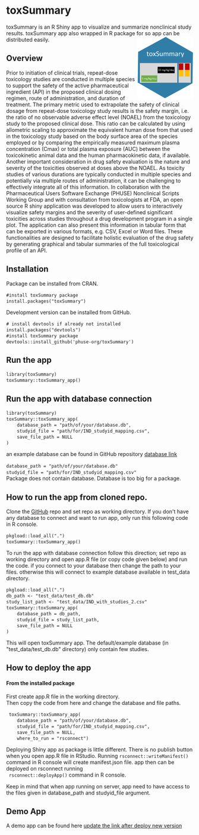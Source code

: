 

# toxSummary

toxSummary is an R Shiny app to visualize and summarize nonclinical study results.
toxSummary app also wrapped in R package for so app can be distributed easily. 
<a href="https://github.com/phuse-org/toxSummary"><img src="man/figures/logo.png" 
alt="toxSummary logo" align="right" width=30% height="auto"/></a>



## Overview
Prior to initiation of clinical trials, repeat-dose toxicology studies are conducted 
in multiple species to support the safety of the active pharmaceutical ingredient (API) in 
the proposed clinical dosing regimen, route of administration, and duration of treatment. 
The primary metric used to extrapolate the safety of clinical dosage from repeat-dose toxicology
 study results is the safety margin, i.e. the ratio of no observable adverse effect level (NOAEL) 
from the toxicology study to the proposed clinical dose. This ratio can be calculated by using 
allometric scaling to approximate the equivalent human dose from that used in the toxicology
 study based on the body surface area of the species employed or by comparing the empirically
 measured maximum plasma concentration (Cmax) or total plasma exposure (AUC) between the
 toxicokinetic animal data and the human pharmacokinetic data, if available. Another 
important consideration in drug safety evaluation is the nature and severity of the 
toxicities observed at doses above the NOAEL. As toxicity studies of various durations are 
typically conducted in multiple species and potentially via multiple routes of administration, 
it can be challenging to effectively integrate all of this information. In collaboration with 
the Pharmaceutical Users Software Exchange (PHUSE) Nonclinical Scripts Working Group and with 
consultation from toxicologists at FDA, an open source R shiny application was developed to 
allow users to interactively visualize safety margins and the severity of user-defined significant
 toxicities across studies throughout a drug development program in a single plot.
 The application can also present this information in tabular form that can be exported in 
various formats, e.g. CSV, Excel or Word files. These functionalities are designed to
 facilitate holistic evaluation of the drug safety by generating graphical and tabular 
summaries of the full toxicological profile of an API. 

## Installation  
Package can be installed from CRAN.

```
#install toxSummary package
install.packages("toxSummary")
```
Development version can be installed from GitHub.

```
# install devtools if already not installed 
install.packages("devtools")
#install toxSummary package
devtools::install_github('phuse-org/toxSummary')
```

## Run the app 
```
library(toxSummary)
toxSummary::toxSummary_app()

```

## Run the app with database connection
```
library(toxSummary)
toxSummary::toxSummary_app(
    database_path = "path/of/your/database.db",
    studyid_file = "path/for/IND_studyid_mapping.csv",
    save_file_path = NULL
)
```
an example database can be found in GitHub repository
[database link](https://github.com/phuse-org/toxSummary/tree/master/test_data)

```database_path = "path/of/your/database.db"```  
```studyid_file = "path/for/IND_studyid_mapping.csv"```   
Package does not contain database. Database is too big for a package.

## How to run the app from cloned repo.
Clone the [GitHub](https://github.com/phuse-org/toxSummary) repo and set repo as
working directory.
If you don't have any database to connect and want to run app, 
only run this following code in R console.
```
pkgload::load_all(".")
toxSummary::toxSummary_app()
```
To run the app with database connection follow this direction;
set repo as working directory and open app.R file (or copy code given below) 
and run the code.   if you connect to your database then change the path to 
your files.
otherwise this will connect to  example database available in test_data
directory.

```
pkgload::load_all(".")
db_path <- "test_data/test_db.db"
study_list_path <- "test_data/IND_with_studies_2.csv"
toxSummary::toxSummary_app(
    database_path = db_path,
    studyid_file = study_list_path,
    save_file_path = NULL
)
```
 This will open toxSummary app.  The default/example database
(in "test_data/test_db.db" directory) only contain few studies.

## How to deploy the app
#### From the installed package
First create app.R file in the working directory.  
Then copy the code from here and change the database and file paths.

```
 toxSummary::toxSummary_app(
    database_path = "path/of/your/database.db",
    studyid_file = "path/for/IND_studyid_mapping.csv",
    save_file_path = NULL,
    where_to_run = "rsconnect")

```

Deploying Shiny app as package is little different. 
There is no publish button when you open app.R file in RStudio.  Running
``` rsconnect::writeManifest() ``` command in R console will create
manifest.json file. app then can be deployed on rsconnect running  
``` rsconnect::deployApp()``` command in R console.  

Keep in mind that when app running on server, app need to have access to the
files given in database_path and studyid_file argument. 


## Demo App
A demo app can be found here
[update the link after deploy new version](https://phuse-org.shinyapps.io/toxSummary/) 